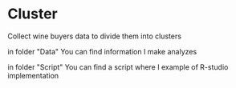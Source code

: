 # Cluster

Collect wine buyers data to divide them into clusters

in folder "Data" You can find information I make analyzes

in folder "Script" You can find a script where I example of R-studio implementation 
